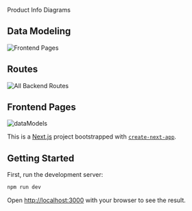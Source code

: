 Product Info Diagrams

## Data Modeling

![Frontend Pages](https://github.com/user-attachments/assets/90dac583-db14-423a-bb70-7b3795b2250b)

## Routes

![All Backend Routes](https://github.com/user-attachments/assets/fde9084b-f29e-48a3-9221-817fcf690254)

## Frontend Pages

![dataModels](https://github.com/user-attachments/assets/00f24278-1b06-44e4-9126-3ff6b7d40b43)



This is a [Next.js](https://nextjs.org/) project bootstrapped with [`create-next-app`](https://github.com/vercel/next.js/tree/canary/packages/create-next-app).

## Getting Started

First, run the development server:

```bash
npm run dev
```

Open [http://localhost:3000](http://localhost:3000) with your browser to see the result.
